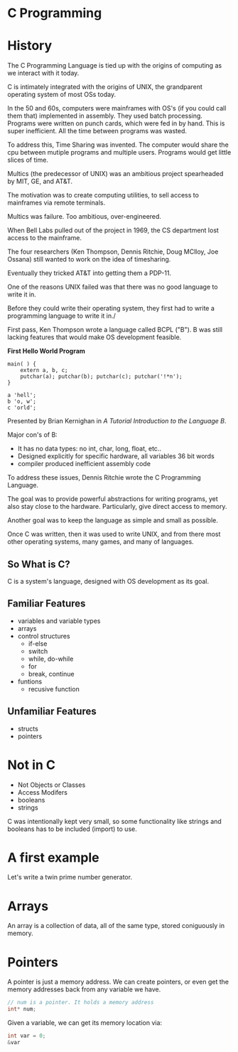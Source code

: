 # C Programming

# History

The C Programming Language is tied up with the origins of computing as we interact with it today.

C is intimately integrated with the origins of UNIX, the grandparent operating system of most OSs today.

In the 50 and 60s, computers were mainframes with OS's (if you could call them that) implemented in assembly. They used batch processing. Programs were written on punch cards, which were fed in by hand. This is super inefficient. All the time between programs was wasted.

To address this, Time Sharing was invented. The computer would share the cpu between mutiple programs and multiple users. Programs would get little slices of time.

Multics (the predecessor of UNIX) was an ambitious project spearheaded by MIT, GE, and AT&T.

The motivation was to create computing utilities, to sell access to mainframes via remote terminals. 

Multics was failure. Too ambitious, over-engineered.

When Bell Labs pulled out of the project in 1969, the CS department lost access to the mainframe.

The four researchers (Ken Thompson, Dennis Ritchie, Doug MClloy, Joe Ossana) still wanted to work on the idea of timesharing.

Eventually they tricked AT&T into getting them a PDP-11. 

One of the reasons UNIX failed was that there was no good language to write it in.

Before they could write their operating system, they first had to write a programming language to write it in./

First pass, Ken Thompson wrote a language called BCPL ("B"). B was still lacking features that would make OS development feasible.

**First Hello World Program**
``` B
main( ) {
    extern a, b, c;
    putchar(a); putchar(b); putchar(c); putchar('!*n');
}

a 'hell';
b 'o, w';
c 'orld';
```
Presented by Brian Kernighan in *A Tutorial Introduction to the Language B*.

Major con's of B:
- It has no data types: no int, char, long, float, etc..
- Designed explicitly for specific hardware, all variables 36 bit words
- compiler produced inefficient assembly code

To address these issues, Dennis Ritchie wrote the C Programming Language. 

The goal was to provide powerful abstractions for writing programs, yet also stay close to the hardware. Particularly, give direct access to memory.

Another goal was to keep the language as simple and small as possible. 

Once C was written, then it was used to write UNIX, and from there most other operating systems, many games, and many of languages. 

## So What is C?

C is a system's language, designed with OS development as its goal.

## Familiar Features

- variables and variable types
- arrays
- control structures
    - if-else
    - switch
    - while, do-while
    - for
    - break, continue
- funtions
    - recusive function

## Unfamiliar Features
- structs
- pointers

# Not in C
- Not Objects or Classes
- Access Modifers
- booleans
- strings

C was intentionally kept very small, so some functionality like strings and booleans has to be included (import) to use.

# A first example

Let's write a twin prime number generator.

# Arrays

An array is a collection of data, all of the same type, stored coniguously in memory.

# Pointers

A pointer is just a memory address. We can create pointers, or even get the memory addresses back from any variable we have.

```c
// num is a pointer. It holds a memory address
int* num;
```

Given a variable, we can get its memory location via:

```c
int var = 0;
&var
```